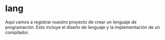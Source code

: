 # lang

Aquí vamos a registrar nuestro proyecto de crear un lenguaje de programación. Esto incluye el diseño de lenguaje y la implementación de un compilador.
